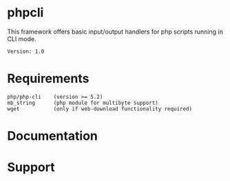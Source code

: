 phpcli
==
This framework offers basic input/output handlers for php scripts running in CLI mode.

	Version: 1.0


Requirements
=

	php/php-cli    (version >= 5.2)
	mb_string      (php module for multibyte support)
	wget           (only if web-download functionality required)


Documentation
=



Support
=


